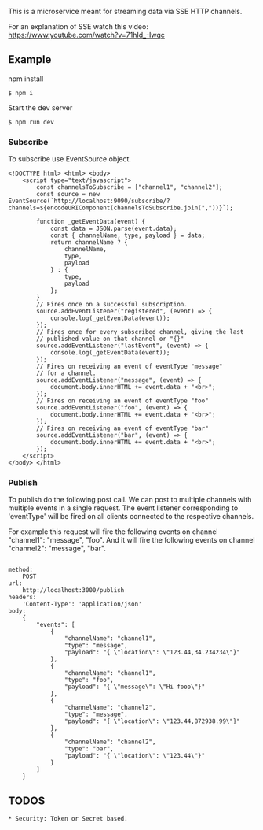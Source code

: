 This is a microservice meant for streaming data via SSE HTTP channels.

For an explanation of SSE watch this video: https://www.youtube.com/watch?v=71hId_-Iwqc


## Example

npm install
```
$ npm i
```

Start the dev server
```
$ npm run dev
```

### Subscribe
To subscribe use EventSource object.
```
<!DOCTYPE html> <html> <body>
	<script type="text/javascript">
		const channelsToSubscribe = ["channel1", "channel2"];
		const source = new EventSource(`http://localhost:9090/subscribe/?channels=${encodeURIComponent(channelsToSubscribe.join(","))}`);

		function _getEventData(event) {
			const data = JSON.parse(event.data);
			const { channelName, type, payload } = data;
			return channelName ? {
				channelName,
				type,
				payload
			} : {
				type,
				payload
			};
		}
		// Fires once on a successful subscription.
		source.addEventListener("registered", (event) => {
			console.log(_getEventData(event));
		});
		// Fires once for every subscribed channel, giving the last
		// published value on that channel or "{}"
		source.addEventListener("lastEvent", (event) => {
			console.log(_getEventData(event));
		});
		// Fires on receiving an event of eventType "message"
		// for a channel.
		source.addEventListener("message", (event) => {
			document.body.innerHTML += event.data + "<br>";
		});
		// Fires on receiving an event of eventType "foo"
		source.addEventListener("foo", (event) => {
			document.body.innerHTML += event.data + "<br>";
		});
		// Fires on receiving an event of eventType "bar"
		source.addEventListener("bar", (event) => {
			document.body.innerHTML += event.data + "<br>";
		});
	</script>
</body> </html>
```

### Publish
To publish do the following post call. We can post to multiple channels with multiple events
in a single request. The event listener corresponding to 'eventType' will be fired on all clients connected to the respective channels.

For example this request will fire the following events on channel "channel1": "message", "foo".
And it will fire the following events on channel "channel2": "message", "bar".
```

method:
	POST
url:
	http://localhost:3000/publish
headers:
	'Content-Type': 'application/json'
body:
	{
		"events": [
			{
				"channelName": "channel1",
				"type": "message",
				"payload": "{ \"location\": \"123.44,34.234234\"}"
			},
			{
				"channelName": "channel1",
				"type": "foo",
				"payload": "{ \"message\": \"Hi fooo\"}"
			},
			{
				"channelName": "channel2",
				"type": "message",
				"payload": "{ \"location\": \"123.44,872938.99\"}"
			},
			{
				"channelName": "channel2",
				"type": "bar",
				"payload": "{ \"location\": \"123.44\"}"
			}
		]
	}
```

## TODOS
```
* Security: Token or Secret based.
```
